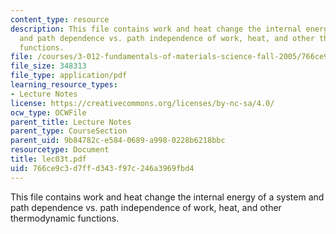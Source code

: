 ```yaml
---
content_type: resource
description: This file contains work and heat change the internal energy of a system
  and path dependence vs. path independence of work, heat, and other thermodynamic
  functions.
file: /courses/3-012-fundamentals-of-materials-science-fall-2005/766ce9c3d7ffd343f97c246a3969fbd4_lec03t.pdf
file_size: 348313
file_type: application/pdf
learning_resource_types:
- Lecture Notes
license: https://creativecommons.org/licenses/by-nc-sa/4.0/
ocw_type: OCWFile
parent_title: Lecture Notes
parent_type: CourseSection
parent_uid: 9b84782c-e584-0689-a998-0228b6218bbc
resourcetype: Document
title: lec03t.pdf
uid: 766ce9c3-d7ff-d343-f97c-246a3969fbd4
---
```

This file contains work and heat change the internal energy of a system and path dependence vs. path independence of work, heat, and other thermodynamic functions.